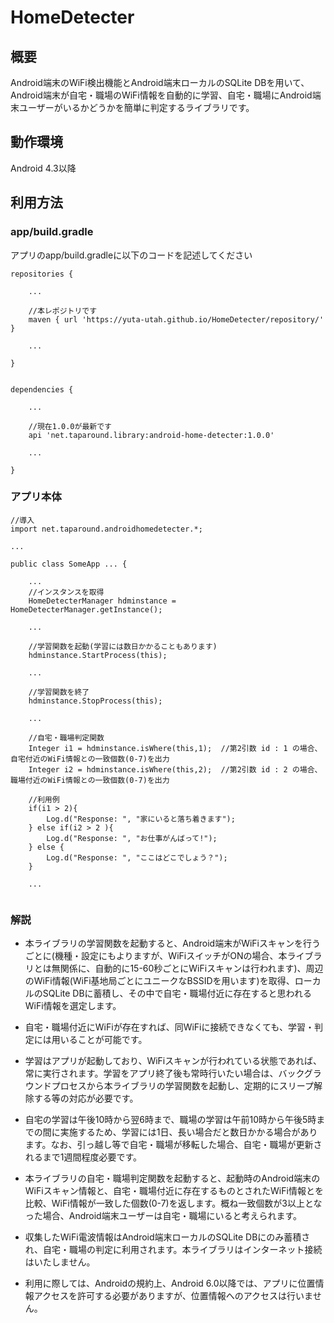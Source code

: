 # HomeDetecter

## 概要

Android端末のWiFi検出機能とAndroid端末ローカルのSQLite DBを用いて、Android端末が自宅・職場のWiFi情報を自動的に学習、自宅・職場にAndroid端末ユーザーがいるかどうかを簡単に判定するライブラリです。

## 動作環境

Android 4.3以降

## 利用方法

### app/build.gradle
アプリのapp/build.gradleに以下のコードを記述してください

```
repositories {    

    ...

    //本レポジトリです
    maven { url 'https://yuta-utah.github.io/HomeDetecter/repository/' } 
    
    ...
    
}


dependencies {

    ...

    //現在1.0.0が最新です
    api 'net.taparound.library:android-home-detecter:1.0.0'
    
    ...
    
}
```

### アプリ本体
```
//導入
import net.taparound.androidhomedetecter.*;

...

public class SomeApp ... {

    ...
    //インスタンスを取得
    HomeDetecterManager hdminstance = HomeDetecterManager.getInstance();

    ...

    //学習関数を起動(学習には数日かかることもあります)
    hdminstance.StartProcess(this);

    ...
    
    //学習関数を終了
    hdminstance.StopProcess(this);

    ...
    
    //自宅・職場判定関数
    Integer i1 = hdminstance.isWhere(this,1);  //第2引数 id : 1 の場合、自宅付近のWiFi情報との一致個数(0-7)を出力
    Integer i2 = hdminstance.isWhere(this,2);  //第2引数 id : 2 の場合、職場付近のWiFi情報との一致個数(0-7)を出力
    
    //利用例
    if(i1 > 2){ 
        Log.d("Response: ", "家にいると落ち着きます");
    } else if(i2 > 2 ){
        Log.d("Response: ", "お仕事がんばって!");
    } else {
        Log.d("Response: ", "ここはどこでしょう？");
    }
    
    ...
        
```

### 解説

+ 本ライブラリの学習関数を起動すると、Android端末がWiFiスキャンを行うごとに(機種・設定にもよりますが、WiFiスイッチがONの場合、本ライブラリとは無関係に、自動的に15-60秒ごとにWiFiスキャンは行われます)、周辺のWiFi情報(WiFi基地局ごとにユニークなBSSIDを用います)を取得、ローカルのSQLite DBに蓄積し、その中で自宅・職場付近に存在すると思われるWiFi情報を選定します。

+ 自宅・職場付近にWiFiが存在すれば、同WiFiに接続できなくても、学習・判定には用いることが可能です。

+ 学習はアプリが起動しており、WiFiスキャンが行われている状態であれば、常に実行されます。学習をアプリ終了後も常時行いたい場合は、バックグラウンドプロセスから本ライブラリの学習関数を起動し、定期的にスリープ解除する等の対応が必要です。

+ 自宅の学習は午後10時から翌6時まで、職場の学習は午前10時から午後5時までの間に実施するため、学習には1日、長い場合だと数日かかる場合があります。なお、引っ越し等で自宅・職場が移転した場合、自宅・職場が更新されるまで1週間程度必要です。

+ 本ライブラリの自宅・職場判定関数を起動すると、起動時のAndroid端末のWiFiスキャン情報と、自宅・職場付近に存在するものとされたWiFi情報とを比較、WiFi情報が一致した個数(0-7)を返します。概ね一致個数が3以上となった場合、Android端末ユーザーは自宅・職場にいると考えられます。

+ 収集したWiFi電波情報はAndroid端末ローカルのSQLite DBにのみ蓄積され、自宅・職場の判定に利用されます。本ライブラリはインターネット接続はいたしません。

+ 利用に際しては、Androidの規約上、Android 6.0以降では、アプリに位置情報アクセスを許可する必要がありますが、位置情報へのアクセスは行いません。



